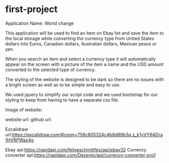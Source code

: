 # first-project
Application Name: World change


This application will be used to find an item on Ebay list and save the item to the local storage while converting the currency type from United States dollars into Euros, Canadian dollars, Australian dollars, Mexican pesos or yen.

When you search an item and select a currency type it will automatically appear on the screen with a picture of the item a name and the USD amount converted to the selected type of currency.

The styling of the website is designed to be dark so there are no issues with a bright screen as well as to be simple and easy to use.

We used jquery to simplify our script code and we used bootstrap for our styling to keep from having to have a separate css file.

Image of website:

website url:
github url:

Excalidraw url:https://excalidraw.com/#room=758c805324c4b8d89b3a,z_k1yVY6ADra1HVRPWaz4g

Ebay api:https://rapidapi.com/felixeschmittfes/api/ebay32
Currency converter api:https://rapidapi.com/Dezento/api/currency-converter-pro1 